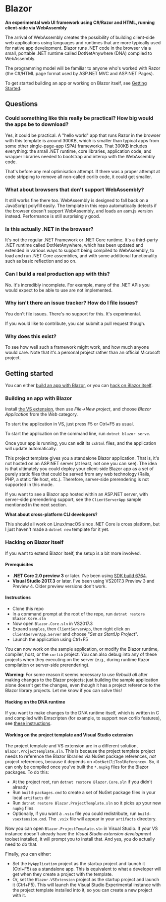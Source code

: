 # Blazor

**An experimental web UI framework using C#/Razor and HTML, running client-side via WebAssembly**

The arrival of WebAssembly creates the possibility of building client-side web applications using languages and runtimes that are more typically used for native app development. Blazor runs .NET code in the browser via a small, portable .NET runtime called DotNetAnywhere (DNA) compiled to WebAssembly.

The programming model will be familiar to anyone who's worked with Razor (the C#/HTML page format used by ASP.NET MVC and ASP.NET Pages).

To get started building an app or working on Blazor itself, see [Getting Started](#getting-started).

## Questions

### Could something like this really be practical? How big would the apps be to download?

Yes, it could be practical. A "hello world" app that runs Razor in the browser with this template is around 300KB, which is smaller than typical apps from some other single-page-app (SPA) frameworks. That 300KB includes everything: the small .NET runtime, core libraries, application code, and wrapper libraries needed to bootstrap and interop with the WebAssembly code.

That's before any real optimisation attempt. If there was a proper attempt at code stripping to remove all non-called corlib code, it could get smaller.

### What about browsers that don't support WebAssembly?

It still works fine there too. WebAssembly is designed to fall back on a JavaScript polyfill easily. The template in this repo automatically detects if the browser doesn't support WebAssembly, and loads an asm.js version instead. Performance is still surprisingly good.

### Is this actually .NET in the browser?

It's not the regular .NET Framework or .NET Core runtime. It's a third-party .NET runtime called DotNetAnywhere, which has been updated and extended in various ways to support being compiled to WebAssembly, to load and run .NET Core assemblies, and with some additional functionality such as basic reflection and so on.

### Can I build a real production app with this?

No. It's incredibly incomplete. For example, many of the .NET APIs you would expect to be able to use are not implemented.

### Why isn't there an issue tracker? How do I file issues?

You don't file issues. There's no support for this. It's experimental.

If you would like to contribute, you can submit a pull request though.

### Why does this exist?

To see how well such a framework might work, and how much anyone would care. Note that it's a personal project rather than an official Microsoft project.

## Getting started

You can either [build an app with Blazor](#building-an-app-with-blazor), or you can [hack on Blazor itself](#hacking-on-blazor-itself).

### Building an app with Blazor

Install [the VS extension](https://github.com/SteveSanderson/Blazor/releases/download/v0.2.1/Blazor.VSExtension.vsix), then use *File->New project*, and choose *Blazor Application* from the *Web* category.

To start the application in VS, just press F5 or Ctrl+F5 as usual.

To start the application on the command line, run `dotnet blazor serve`.

Once your app is running, you can edit its `cshtml` files, and the application will update automatically.

This project template gives you a standalone Blazor application. That is, it's not hosted on an ASP.NET server (at least, not one you can see). The idea is that ultimately you could deploy your client-side Blazor app as a set of purely static files that could be served from any web technology (Rails, PHP, a static file host, etc.). Therefore, server-side prerendering is not supported in this mode.

If you want to see a Blazor app hosted within an ASP.NET server, with server-side prerendering support, see the `ClientServerApp` sample mentioned in the next section.

**What about cross-platform CLI developers?**

This should all work on Linux/macOS since .NET Core is cross platform, but I just haven't made a `dotnet new` template for it yet.

### Hacking on Blazor itself

If you want to extend Blazor itself, the setup is a bit more involved.

#### Prerequisites

* **.NET Core 2.0 preview 3** or later. I've been using [SDK build 6764](https://dotnetcli.azureedge.net/dotnet/Sdk/2.0.0-preview3-006764/dotnet-sdk-2.0.0-preview3-006764-win-x64.exe).
* **Visual Studio 2017.3** or later. I've been using VS2017.3 Preview 3 and Preview 4. Older preview versions don't work.

#### Instructions

* Clone this repo
* In a command prompt at the root of the repo, run `dotnet restore Blazor.Core.sln`
* Now open `Blazor.Core.sln` in VS2017.3
* Expand `samples`, then `ClientServerApp`, then right click on `ClientServerApp.Server` and choose "*Set as StartUp Project*".
* Launch the application using Ctrl+F5

You can now work on the sample application, or modify the Blazor runtime, compiler, host, or the `corlib` project. You can also debug into any of these projects when they executing on the server (e.g., during runtime Razor compilation or server-side prerendering).

**Warning:** For some reason it seems necessary to use *Rebuild all* after making changes to the Blazor projects: just building the sample application alone doesn't get the changes, even though it has a project reference to the Blazor library projects. Let me know if you can solve this!

#### Hacking on the DNA runtime

If you want to make changes to the DNA runtime itself, which is written in C and compiled with Emscripten (for example, to support new corlib features), see [these instructions](https://github.com/SteveSanderson/Blazor/blob/master/src/DNA/native/README.md).

#### Working on the project template and Visual Studio extension

The project template and VS extension are in a different solution, `Blazor.ProjectTemplate.sln`. This is because the project template project needs to reference the Blazor libraries via NuGet package references, *not* project references, because it depends on `<DotNetCliToolReference>`. So, it can only be compiled once you've built the `*.nupkg` files for the Blazor packages. To do this:

* At the project root, run `dotnet restore Blazor.Core.sln` if you didn't already
* Run `build-packages.cmd` to create a set of NuGet package files in your local `artifacts` dir
* Run `dotnet restore Blazor.ProjectTemplate.sln` so it picks up your new `nupkg` files
* Optionally, if you want a `.vsix` file you could redistribute, run `build-vsextension.cmd`. The `.vsix` file will appear in your `artifacts` directory.

Now you can open `Blazor.ProjectTemplate.sln` in Visual Studio. If your VS instance doesn't already have the *Visual Studio extension development* toolset installed, it will prompt you to install that. And yes, you do actually need to do that.

Finally, you can either:

* Set the `MyApplication` project as the startup project and launch it (Ctrl+F5) as a standalone app. This is equivalent to what a developer will get when they create a project with the template.
* Or, set the `Blazor.VSExtension` project as the startup project and launch it (Ctrl+F5). This will launch the Visual Studio Experimental instance with the project template installed into it, so you can create a new project with it.

